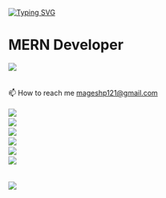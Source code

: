 [![Typing SVG](https://readme-typing-svg.demolab.com?font=Fira+Code&pause=1000&color=188EF7&random=false&width=435&lines=Magesh+P;MERN+Stack+Developer)](https://git.io/typing-svg)
# MERN Developer
[![](https://visitcount.itsvg.in/api?id=mageshp121&label=Profile%20Views&color=6&pretty=false)](https://visitcount.itsvg.in)<br>
<br>
<br>📫 How to reach me mageshp121@gmail.com<br><br>
<a><img src="https://skillicons.dev/icons?i=go,html,js,bash,css" />
<a/> <br/>
<a><img src="https://skillicons.dev/icons?i=mysql,postgres,bootstrap" />
<a/> <br/>
<a><img src="https://skillicons.dev/icons?i=git,figma,github,githubactions,gitlab,postman" />
<a/>
 <br/>
<a><img src="https://skillicons.dev/icons?i=idea,visualstudio,vscode,ae,ai,ps,pr" />
<a/> <br/>
<a><img src="https://skillicons.dev/icons?i=devto,discord,gcp,instagram,linkedin,stackoverflow" />
<a/> <br/>
<a><img src="https://skillicons.dev/icons?i=aws,docker,kafka,kubernetes" />
<a/>
<br/><br/>

![](https://quotes-github-readme.vercel.app/api?type=horizontal&theme=radical)
